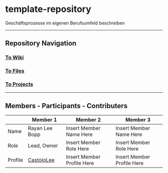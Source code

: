 # template-repository
Geschäftsprozesse im eigenen Berufsumfeld beschreiben

---

## Repository Navigation

### [To Wiki](https://github.com/Campus-Castolo/M254/wiki)

### [To Files]()

### [To Projects]()

---

## Members - Participants - Contributers

|         | Member 1                   | Member 2                   | Member 3                   |
|---------|----------------------------|----------------------------|----------------------------|
| Name    | Rayan Lee Bopp             | Insert Member Name Here    | Insert Member Name Here    |
| Role    | Lead, Owner                | Insert Member Role Here    | Insert Member Role Here    |
| Profile | [CastoloLee](https://github.com/CastoloLee) |Insert Member Profile Here | Insert Member Profile Here |

            

